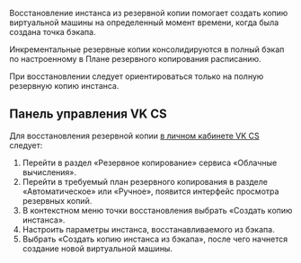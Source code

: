 Восстановление инстанса из резервной копии помогает создать копию виртуальной машины на определенный момент времени, когда была создана точка бэкапа.

<info>

Инкрементальные резервные копии консолидируются в полный бэкап по настроенному в Плане резервного копирования расписанию.

</info>

При восстановлении следует ориентироваться только на полную резервную копию инстанса.

## Панель управления VK CS

Для восстановления резервной копии [в личном кабинете VK CS](https://mcs.mail.ru/app/services/infra/servers/) следует:

1. Перейти в раздел «Резервное копирование» сервиса «Облачные вычисления».
2. Перейти в требуемый план резервного копирования в разделе «Автоматическое» или «Ручное», появится интерфейс просмотра резервных копий.
3. В контекстном меню точки восстановления выбрать «Создать копию инстанса».
4. Настроить параметры инстанса, восстанавливаемого из бэкапа.
5. Выбрать «Создать копию инстанса из бэкапа», после чего начнется создание новой виртуальной машины.
